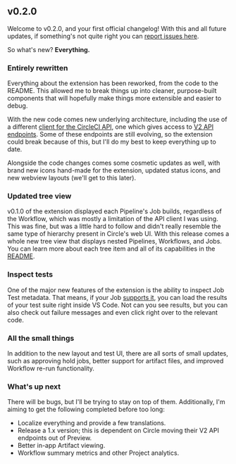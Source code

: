 ## v0.2.0

Welcome to v0.2.0, and your first official changelog! With this and all future updates, if something's not quite right you can [report issues here](https://github.com/jodyheavener/circleci-vscode/issues).

So what's new? **Everything.**

### Entirely rewritten

Everything about the extension has been reworked, from the code to the README. This allowed me to break things up into cleaner, purpose-built components that will hopefully make things more extensible and easier to debug.

With the new code comes new underlying architecture, including the use of a different [client for the CircleCI API](https://www.npmjs.com/package/circle-client), one which gives access to [V2 API endpoints](https://circleci.com/docs/api/v2/). Some of these endpoints are still evolving, so the extension could break because of this, but I'll do my best to keep everything up to date.

Alongside the code changes comes some cosmetic updates as well, with brand new icons hand-made for the extension, updated status icons, and new webview layouts (we'll get to this later).

### Updated tree view

v0.1.0 of the extension displayed each Pipeline's Job builds, regardless of the Workflow, which was mostly a limitation of the API client I was using. This was fine, but was a little hard to follow and didn't really resemble the same type of hierarchy present in Circle's web UI. With this release comes a whole new tree view that displays nested Pipelines, Workflows, and Jobs. You can learn more about each tree item and all of its capabilities in the [README](https://github.com/jodyheavener/circleci-vscode#-features).

### Inspect tests

One of the major new features of the extension is the ability to inspect Job Test metadata. That means, if your Job [supports it](https://circleci.com/docs/2.0/collect-test-data/), you can load the results of your test suite right inside VS Code. Not can you see results, but you can also check out failure messages and even click right over to the relevant code.

### All the small things

In addition to the new layout and test UI, there are all sorts of small updates, such as approving hold jobs, better support for artifact files, and improved Workflow re-run functionality.

### What's up next

There will be bugs, but I'll be trying to stay on top of them. Additionally, I'm aiming to get the following completed before too long:

- Localize everything and provide a few translations.
- Release a 1.x version; this is dependent on Circle moving their V2 API endpoints out of Preview.
- Better in-app Artifact viewing.
- Workflow summary metrics and other Project analytics.
